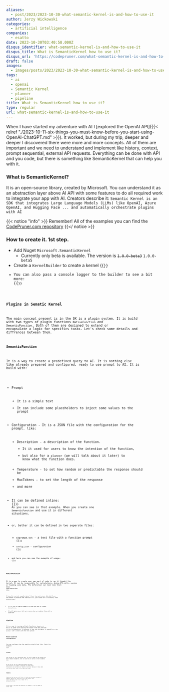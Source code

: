 ```yaml
---
aliases:
  - post/2023/2023-10-30-what-semantic-kernel-is-and-how-to-use-it
author: Jerzy Wickowski
categories:
  - artificial intelligence
companies:
  - esatto
date: 2023-10-30T03:40:58.000Z
disqus_identifier: what-semantic-kernel-is-and-how-to-use-it
disqus_title: What is SemanticKernel how to use it?
disqus_url: 'https://codepruner.com/what-semantic-kernel-is-and-how-to-use-it'
draft: false
images:
  - images/posts/2023/2023-10-30-what-semantic-kernel-is-and-how-to-use-it.png
tags:
  - ai
  - openai
  - Semantic Kernel
  - planner
  - pipeline
title: What is SemanticKernel how to use it?
type: regular
url: what-semantic-kernel-is-and-how-to-use-it
---
```


When I have started my adventure with AI I [explored the OpenAI API]({{< relref "./2023-10-11-six-things-you-must-know-before-you-start-using-OpenAI-ChatGPT.md" >}}). It worked, but during my trip, deeper and deeper I discovered there were more and more concepts. All of them are important and we need to understand and implement like history, context, prompt sequential, external API requests. Everything can be done with API and you code, but there is something like SemanticKernel that can help you with it.


### What is SemanticKernel?
It is an open-source library, created by Microsoft. You can understand it as an abstraction layer above AI API with some features to do all required work to integrate your app with AI. Creators describe it: `Semantic Kernel is an SDK that integrates Large Language Models (LLMs) like OpenAI, Azure OpenAI, and Hugging Face ... and automatically orchestrate plugins with AI`

{{< notice "info" >}}
Remember! All of the examples you can find the [CodePruner.com repository](https://github.com/jwickowski/codepruner.com/tree/master/src/codepruner.com/static/examples/CodePruner.Examples)
{{</ notice >}}

### How to create it. 1st step.

- Add Nuget `Microsoft.SemanticKernel`
  - Currently only beta is available. The version is ~~`1.0.0-beta3`~~ `1.0.0-beta5`
- Create a `KernelBuilder` to create a kernel
{{<code language="csharp" file="static/examples/CodePruner.Examples/CodePruner.Examples.AI.ExploreSemanticKernel/ExploringSemanticKernel.cs" region="create_simple_semantic_kernel" >}}
- You can also pass a console logger to the builder to see a bit more:
{{<code language="csharp" file="static/examples/CodePruner.Examples/CodePruner.Examples.AI.ExploreSemanticKernel/ExploringSemanticKernel.cs" region="create_semantic_kernel_with_console_logging" >}}

### Plugins in Sematic Kernel
The main concept present is in the SK is a plugin system. It is build with two types of plugin functions `NativeFunction` and `SemanticFunction`. Both of them are designed to extend or encapsulate a logic for specifics tasks. Let's check some details and diffrences between them.

#### SemanticFunction
It is a way to create a predefined query to AI. It is nothing else like already prepared and configured, ready to use prompt to AI. It is build with:
- Prompt
  - It is a simple text
  - It can include some placeholders to inject some values to the prompt
- Configuration - It is a JSON file with the configuration for the prompt. like:
    - Description - a description of the function. 
      - It it used for users to know the intention of the function, 
      - but also for a `planner` (we will talk about it later) to know what the function does.
    - Temperature - to set how random or predictable the response should be
    - MaxTokens - to set the length of the response
    - and more
- It can be defined inline:
{{<code language="csharp" file="static/examples/CodePruner.Examples/CodePruner.Examples.AI.ExploreSemanticKernel/ExploringSemanticKernel.cs" region="semantic_function_bike_joke_inline" >}}
As you can see in that example. When you create one `SemanticFunction` and use it in different situations. 

- or, better it can be defined in two seperate files:
  - `skprompt.txt` - a  text file with a function prompt
{{<code language="text" file="static/examples/CodePruner.Examples/CodePruner.Examples.AI.ExploreSemanticKernel/Plugins/BikePlugin/BikeJoke/skprompt.txt" >}}
  - `config.json` - configuration
{{<code language="json" file="static/examples/CodePruner.Examples/CodePruner.Examples.AI.ExploreSemanticKernel/Plugins/BikePlugin/BikeJoke/config.json" >}}
 - and here you can see the example of usage:
{{<code language="csharp" file="static/examples/CodePruner.Examples/CodePruner.Examples.AI.ExploreSemanticKernel/ExploringSemanticKernel.cs" region="semantic_function_bike_joke_files" >}}

#### NativeFunction
It is a way to create your own part of code to run it thought the kernel. It can be responsible for calculations, doing API calls, saving or loading some data. The definition can look like that:
{{<code language="csharp" file="static/examples/CodePruner.Examples/CodePruner.Examples.AI.ExploreSemanticKernel/Plugins/BikeApiPlugin.cs" >}}
and execution:
{{<code language="csharp" file="static/examples/CodePruner.Examples/CodePruner.Examples.AI.ExploreSemanticKernel/ExploringSemanticKernel.cs" region="native_function_bike_size" >}}

I know the current example doesn't have too much sense. Why did I use the kernel to execute the function if I just could call it directly from `BikeSizePlugin`?
- It is just a simple example to show you how to create `NativeFuction`.
- It will give you a bit more sense when we combine them with a pipeline. 

### Pipeline
It is a way to running multiple functions, `Semantic` or `Native` in order with passing the output from one function to the following one. To achieve it you can configure it manually or use `planner`. Let's start with the 1st option:

#### Manual pipeline configuration
You can configure how the pipeline should look like. Check the example:
{{<code language="csharp" file="static/examples/CodePruner.Examples/CodePruner.Examples.AI.ExploreSemanticKernel/ExploringSemanticKernel.cs" region="manual_pipeline" >}}

#### Planner
You can do it in a different way. It still needs to be tested for more complex examples, but let see how it works in that example: 
{{<code language="csharp" file="static/examples/CodePruner.Examples/CodePruner.Examples.AI.ExploreSemanticKernel/ExploringSemanticKernel.cs" region="sequential_planner" >}}

As you can se, we just registered plugins and used `SequentialPlanner` to prepare a pipeline for asked query. The planner can use Native or Semantic functions. Because it knows what the function does, what is the input and output. 

### Summary
Thank you that you are still here. I think you know main concepts of Semantic Kernel now. There are still some topics like: `Context` and `Memory`, but it is a topic for a different article.

Let me know if you have any questions or comments. I will be happy to answer them.
